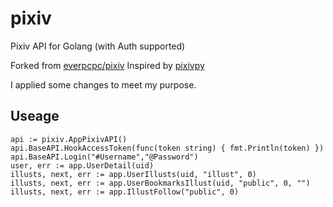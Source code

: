 # pixiv

Pixiv API for Golang (with Auth supported)

Forked from [everpcpc/pixiv](https://github.com/everpcpc/pixiv)
Inspired by [pixivpy](https://github.com/upbit/pixivpy)

I applied some changes to meet my purpose.

## Useage

```golang
api := pixiv.AppPixivAPI()
api.BaseAPI.HookAccessToken(func(token string) { fmt.Println(token) })
api.BaseAPI.Login("#Username","@Password")
user, err := app.UserDetail(uid)
illusts, next, err := app.UserIllusts(uid, "illust", 0)
illusts, next, err := app.UserBookmarksIllust(uid, "public", 0, "")
illusts, next, err := app.IllustFollow("public", 0)
```
